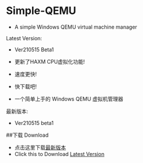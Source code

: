 # Simple-QEMU
 - A simple Windows QEMU virtual machine manager 
 
 Latest Version:
 
  - Ver210515 Beta1
  - 更新了HAXM CPU虚拟化功能!
  - 速度更快!
  - 快下载吧!
 
 - 一个简单上手的 Windows QEMU 虚拟机管理器

最新版本:
  - Ver210515 beta1

##下载 Download
 - 点击这里下载[最新版本](https://github.com/Reiz-L/Simple-QEMU/releases/tag/Ver210515)
 - Click this to Download [Latest Version](https://github.com/Reiz-L/Simple-QEMU/releases/tag/Ver210515)
